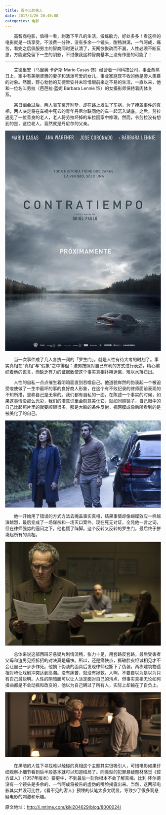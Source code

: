 ```yaml
---
title: 看不见的客人
date: 2017/3/26 20:40:00
categories: 电影
---
```

　　高智商电影，值得一看，刺激下平凡的生活，锻炼脑力，好处多多！看这样的电影就是一场享受，不浪费一分钟，没有多余一个镜头，酣畅淋漓，一气呵成，痛苦，看完之后佩服男主的智商同时更认清了，天网恢恢疏而不漏，人性必须不断反思，方能避免留下一生的阴影，不过像我这种智商基本上没有作恶的可能了！

***

　　艾德里安（马里奥·卡萨斯 Mario Casas 饰）经营着一间科技公司，事业蒸蒸日上，家中有美丽贤惠的妻子和活泼可爱的女儿，事业家庭双丰收的他是旁人羡慕的对象。然而，野心勃勃的艾德里安并未珍惜眼前来之不易的生活，一直以来，他和一位名叫劳拉（芭芭拉·蓝妮 Bárbara Lennie 饰）的女摄影师保持着肉体关系。

　　某日幽会过后，两人驱车离开别墅，却在路上发生了车祸，为了掩盖事件的真相，两人决定将在车祸中死去的青年丹尼尔联同他的车一起沉入湖底。之后，劳拉遇见了一位善良的老人，老人将劳拉坏掉的车拉回家中修理，然而，令劳拉没有想到的是，这位老人，竟然就是丹尼尔的父亲。　　

![1](/images/kbjdkr/140515.74695469.jpg)

　　当一次事件成了几人各执一词的「罗生门」，就是人性有待大考的时刻了。事实真相在“真相”与“假象”之中徘徊：渣男按照对自己有利的方式进行表述，精心编织着他的谎言，而缺乏有力的证据致使这个事实真相扑朔迷离，难以水落石出。

　　人性的自私一点点催生着阴暗面直到吞噬自己。他道貌岸然的伪装起一个被迫受唆使做了一生中最坏的事的良好商人形象，在这个有不败纪录的律师面前表现的不知所措，坚称自己是无辜的。我们都有自私的一面，在陈述一个事实的时候，如果这事情没那么光彩，我们的潜意识里会刻意美化它，就如同照镜子，自己眼中的自己比起照片里的就要顺眼很多，那是大脑的条件反射，视网膜成像后所看到的是被美化了的自己。

![1](/images/kbjdkr/140533.66947597.jpg)


　　他一开始用了错误的方式方法去掩盖事实真相，结果事情却像蝴蝶效应一样越演越烈，最后变成了一场谋杀和一场灭口案件。现在死无对证，全凭他一言之词，但在律师强势的逼问之下，他也慌了阵脚。这个反转又反转的罗生门，最后终于拼凑起所有的真相。

![1](/images/kbjdkr/140558.63361577.jpg)

　　总体来说这部西班牙悬疑片剧情流畅，张力十足，用套路反套路，最后受害者父母和渣男见招拆招的对决真是痛快。所以，还是痛快点，撕破脸皮坦诚相见才不会让自己一步步作死。他摘下伪装的面具后发现律师也撕下了伪装，两栋建筑物遥相对峙让戏剧冲突达到高潮。没有痛苦，就没有拯救，人啊，不要自以为是以为只有自己最聪明。人性的阴暗面可以让人淡定面对自己的污点，但事实真相无论如何扭曲都是不会动摇和改变的，他以为自己瞒过了所有人，实际上却输在了自负上。

![1](/images/kbjdkr/140624.71872860.jpg)

　　在黑暗的人性下寻找难以触碰的真相这个主题其实很吸引人，可惜电影如果仔细观察小细节看到后半段基本就可以知道结局了。同类型的犯罪悬疑题材感觉《控方证人》（1957年版本）要更牛，不到最后一刻你根本不会了解真相。比利·怀尔德没有一个镜头是多余的，一气呵成将被告的虚伪的嘴脸揭露出来。当然，这两部电影其实并没可比性，《看不见的客人》预埋的伏笔太多太明显，导致少了很多观悬疑电影的刺激和乐趣。



原文地址：http://i.mtime.com/kiki204629/blog/8000024/
